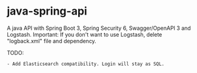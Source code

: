# java-spring-api

A java API with Spring Boot 3, Spring Security 6, Swagger/OpenAPI 3 and Logstash.
Important: If you don't want to use Logstash, delete "logback.xml" file and dependency.

TODO:

    - Add Elasticsearch compatibility. Login will stay as SQL.
